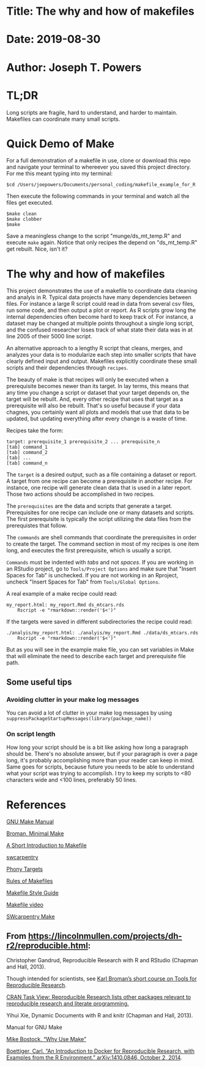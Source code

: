 # Title: The why and how of makefiles
# Date: 2019-08-30
# Author: Joseph T. Powers

# TL;DR
Long scripts are fragile, hard to understand, and harder to maintain. Makefiles can coordinate many small scripts. 

# Quick Demo of Make
For a full demonstration of a makefile in use, clone or download this repo and navigate your terminal to whereever you saved this project directory. For me this meant typing into my terminal: 

```
$cd /Users/joepowers/Documents/personal_coding/makefile_example_for_R
```

Then execute the following commands in your terminal and watch all the files get executed. 

```
$make clean
$make clobber
$make
```

Save a meaningless change to the script "munge/ds_mt_temp.R" and execute `make` again. Notice that only recipes the depend on "ds_mt_temp.R" get rebuilt. Nice, isn't it?

# The why and how of makefiles
This project demonstrates the use of a makefile to coordinate data cleaning and analyis in R. Typical data projects have many dependencies between files. For instance a large R script could read in data from several csv files, run some code, and then output a plot or report. As R scripts grow long the internal dependencies often become hard to keep track of. For instance, a dataset may be changed at multiple points throughout a single long script, and the confused researcher loses track of what state their data was in at line 2005 of their 5000 line script. 

An alternative approach to a lengthy R script that cleans, merges, and analyzes your data is to modularize each step into smaller scripts that have clearly defined input and output. Makefiles explicitly coordinate these small scripts and their dependencies through `recipes`. 

The beauty of make is that recipes will only be executed when a prerequisite becomes newer than its target. In lay terms, this means that any time you change a script or dataset that your target depends on, the target will be rebuilt. And, every other recipe that uses that target as a prerequisite will also be rebuilt. That's so useful because if your data chagnes, you certainly want all plots and models that use that data to be updated, but updating everything after every change is a waste of time. 

Recipes take the form:

```
target: prerequisite_1 prerequisite_2 ... prerequisite_n  
[tab] command_1  
[tab] command_2  
[tab] ...  
[tab] command_n  
```

The `target` is a desired output, such as a file containing a dataset or report. A target from one recipe can become a prerequisite in another recipe. For instance, one recipe will generate clean data that is used in a later report. Those two actions should be accomplished in two recipes.

The `prerequisites` are the data and scripts that generate a target. Prerequisites for one recipe can include one or many datasets and scripts. The first prerequisite is typically the script utilizing the data files from the prerequistes that follow. 

The `commands` are shell commands that coordinate the prerequisites in order to create the target. The command section in most of my recipes is one item long, and executes the first prerequisite, which is usually a script. 

`Commands` must be indented with *tabs* and not *spaces*. 
If you are working in an RStudio project, go to `Tools/Project Options` and 
make sure that "Insert Spaces for Tab" is unchecked. If you are not working 
in an Rproject, uncheck "Insert Spaces for Tab" from `Tools/Global Options`.

A real example of a make recipe could read: 

```
my_report.html: my_report.Rmd ds_mtcars.rds
	Rscript -e "rmarkdown::render('$<')" 
```

If the targets were saved in different subdirectories the recipe could read:
```
./analyis/my_report.html: ./analyis/my_report.Rmd ./data/ds_mtcars.rds
	Rscript -e "rmarkdown::render('$<')"
```

But as you will see in the example make file, you can set variables in Make that will eliminate the need to describe each target and prerequisite file path. 

## Some useful tips
### Avoiding clutter in your make log messages
You can avoid a lot of clutter in your make log messages by using `suppressPackageStartupMessages(library(package_name))`

### On script length 
How long your script should be is a bit like asking how long a paragraph should be. There's no absolute answer, but if your paragraph is over a page long, it's probably accomplishing more than your reader can keep in mind. Same goes for scripts, because future you needs to be able to understand what your script was trying to accomplish. I try to keep my scripts to <80 characters wide and <100 lines, preferably 50 lines. 

# References
[GNU Make Manual](https://www.gnu.org/software/make/manual/)  

[Broman, Minimal Make](https://kbroman.org/minimal_make/)  

[A Short Introduction to Makefile](https://www3.nd.edu/~zxu2/acms60212-40212/Makefile.pdf) 

[swcarpentry](https://swcarpentry.github.io/make-novice/)

[Phony Targets](https://www.gnu.org/software/make/manual/html_node/Phony-Targets.html#Phony-Targets)

[Rules of Makefiles](http://make.mad-scientist.net/papers/rules-of-makefiles/)

[Makefile Style Guide](http://clarkgrubb.com/makefile-style-guide#intermediate-targets)

[Makefile video](https://youtu.be/Lyp36ku7D0A)

[SWcarpentry Make](https://swcarpentry.github.io/make-novice/)

## From https://lincolnmullen.com/projects/dh-r2/reproducible.html: 
Christopher Gandrud, Reproducible Research with R and RStudio (Chapman and Hall, 2013).

Though intended for scientists, see [Karl Broman’s short course on Tools for Reproducible Research](http://kbroman.org/Tools4RR/).  

[CRAN Task View: Reproducible Research lists other packages relevant to reproducible research and literate programming.](http://cran.r-project.org/web/views/ReproducibleResearch.html)

Yihui Xie, Dynamic Documents with R and knitr (Chapman and Hall, 2013). 

Manual for GNU Make

[Mike Bostock, “Why Use Make”](http://bost.ocks.org/mike/make/)

[Boettiger, Carl. “An Introduction to Docker for Reproducible Research, with Examples from the R Environment.” arXiv:1410.0846, October 2, 2014](http://arxiv.org/abs/1410.0846). 